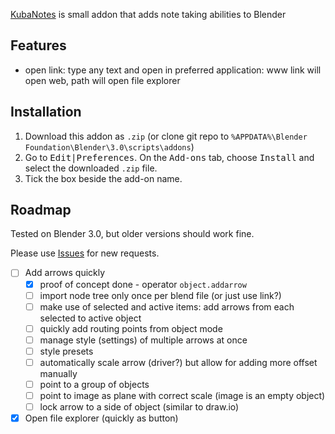﻿
[KubaNotes](https://github.com/Mateusz-Grzelinski/kuba-notes) is small addon that adds note taking abilities to Blender

## Features 

- open link: type any text and open in preferred application: www link will open web, path will open file explorer

## Installation

1. Download this addon as `.zip` (or clone git repo to `%APPDATA%\Blender Foundation\Blender\3.0\scripts\addons`)
2. Go to <kbd><kbd>Edit</kbd>|<kbd>Preferences</kbd></kbd>. On the <kbd>Add-ons</kbd> tab, choose <kbd>Install</kbd> and select the downloaded `.zip` file.
3. Tick the box beside the add-on name.

## Roadmap

Tested on Blender 3.0, but older versions should work fine.

Please use [Issues](https://github.com/Mateusz-Grzelinski/kuba-notes/issues) for new requests.

- [ ] Add arrows quickly 
  - [x] proof of concept done - operator `object.addarrow`
  - [ ] import node tree only once per blend file (or just use link?)
  - [ ] make use of selected and active items: add arrows from each selected to active object 
  - [ ] quickly add routing points from object mode
  - [ ] manage style (settings) of multiple arrows at once
  - [ ] style presets
  - [ ] automatically scale arrow (driver?) but allow for adding more offset manually
  - [ ] point to a group of objects 
  - [ ] point to image as plane with correct scale (image is an empty object)
  - [ ] lock arrow to a side of object (similar to draw.io)
- [x] Open file explorer (quickly as button)